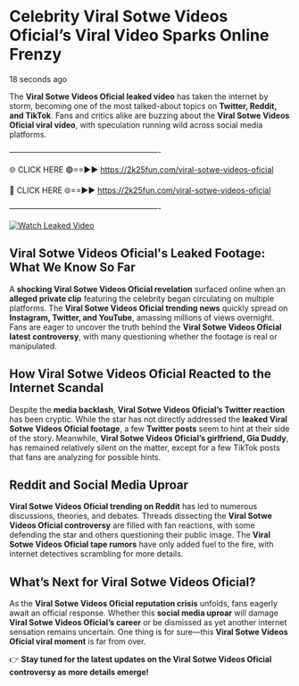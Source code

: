 # Celebrity ️Viral Sotwe Videos Oficial’s Viral Video Sparks Online Frenzy

18 seconds ago

The **️Viral Sotwe Videos Oficial leaked video** has taken the internet by storm, becoming one of the most talked-about topics on **Twitter, Reddit, and TikTok**. Fans and critics alike are buzzing about the **️Viral Sotwe Videos Oficial viral video**, with speculation running wild across social media platforms.

———————————————————-

🌐 CLICK HERE 🟢==►► https://2k25fun.com/️viral-sotwe-videos-oficial

🔴 CLICK HERE 🌐==►► https://2k25fun.com/️viral-sotwe-videos-oficial

———————————————————-

[![Watch Leaked Video](https://miro.medium.com/v2/resize:fit:828/format:webp/1*cilzJN44JGOrTw9NJCrNHA.gif "Watch Leaked Video")](https://2k25fun.com/️viral-sotwe-videos-oficial)

## **️Viral Sotwe Videos Oficial's Leaked Footage: What We Know So Far**  
A **shocking ️Viral Sotwe Videos Oficial revelation** surfaced online when an **alleged private clip** featuring the celebrity began circulating on multiple platforms. The **️Viral Sotwe Videos Oficial trending news** quickly spread on **Instagram, Twitter, and YouTube**, amassing millions of views overnight. Fans are eager to uncover the truth behind the **️Viral Sotwe Videos Oficial latest controversy**, with many questioning whether the footage is real or manipulated.  

## **How ️Viral Sotwe Videos Oficial Reacted to the Internet Scandal**  
Despite the **media backlash**, **️Viral Sotwe Videos Oficial’s Twitter reaction** has been cryptic. While the star has not directly addressed the **leaked ️Viral Sotwe Videos Oficial footage**, a few **Twitter posts** seem to hint at their side of the story. Meanwhile, **️Viral Sotwe Videos Oficial’s girlfriend, Gia Duddy**, has remained relatively silent on the matter, except for a few TikTok posts that fans are analyzing for possible hints.  

## **Reddit and Social Media Uproar**  
**️Viral Sotwe Videos Oficial trending on Reddit** has led to numerous discussions, theories, and debates. Threads dissecting the **️Viral Sotwe Videos Oficial controversy** are filled with fan reactions, with some defending the star and others questioning their public image. The **️Viral Sotwe Videos Oficial tape rumors** have only added fuel to the fire, with internet detectives scrambling for more details.  

## **What’s Next for ️Viral Sotwe Videos Oficial?**  
As the **️Viral Sotwe Videos Oficial reputation crisis** unfolds, fans eagerly await an official response. Whether this **social media uproar** will damage **️Viral Sotwe Videos Oficial’s career** or be dismissed as yet another internet sensation remains uncertain. One thing is for sure—this **️Viral Sotwe Videos Oficial viral moment** is far from over.  

👉 **Stay tuned for the latest updates on the ️Viral Sotwe Videos Oficial controversy as more details emerge!**  